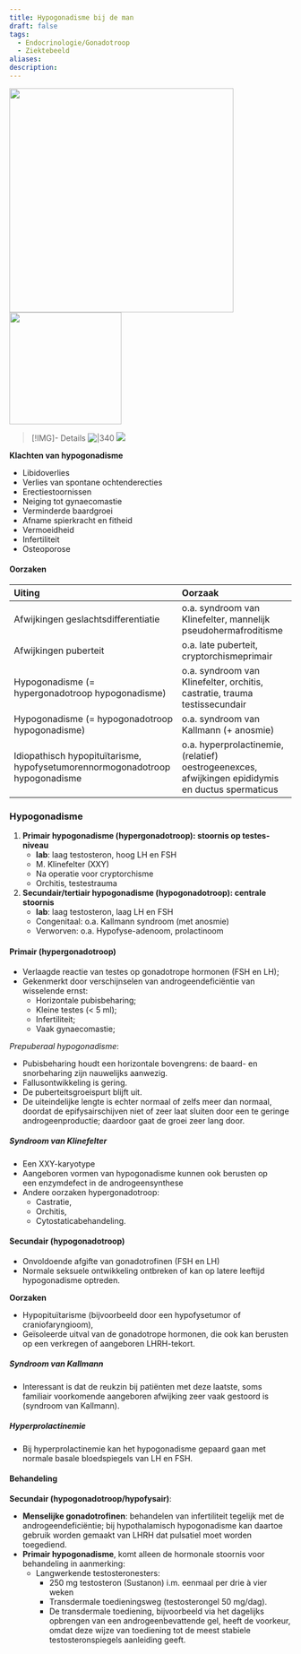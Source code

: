 ```yaml
---
title: Hypogonadisme bij de man
draft: false
tags:
  - Endocrinologie/Gonadotroop
  - Ziektebeeld
aliases: 
description: 
---
```


<img width="400px" src="https://i.imgur.com/C160xB5.jpg"></img>
<img width="200px" src="https://i.imgur.com/Q2ex1Nk.png"></img>

> [!IMG]- Details
> ![|340](https://i.imgur.com/M650jb7.png)
> ![](https://i.imgur.com/4vzhcb9.png)


**Klachten van hypogonadisme**
- Libidoverlies
- Verlies van spontane ochtenderecties
- Erectiestoornissen
- Neiging tot gynaecomastie
- Verminderde baardgroei
- Afname spierkracht en fitheid
- Vermoeidheid
- Infertiliteit
- Osteoporose

#### Oorzaken
| Uiting                                                                       | Oorzaak                                                                                           |
|:---------------------------------------------------------------------------- |:------------------------------------------------------------------------------------------------- |
| Afwijkingen geslachtsdifferentiatie                                          | o.a. syndroom van Klinefelter, mannelijk pseudohermafroditisme                                    |
| Afwijkingen puberteit                                                                            |   o.a. late puberteit, cryptorchismeprimair                                                                                                 |
| Hypogonadisme (= hypergonadotroop hypogonadisme)                             | o.a. syndroom van Klinefelter, orchitis, castratie, trauma testissecundair                        |
| Hypogonadisme (= hypogonadotroop hypogonadisme)                              | o.a. syndroom van Kallmann (+ anosmie)                                                            |
| Idiopathisch hypopituïtarisme, hypofysetumorennormogonadotroop hypogonadisme | o.a. hyperprolactinemie, (relatief) oestrogeenexces, afwijkingen epididymis en ductus spermaticus |

### Hypogonadisme
1. **Primair hypogonadisme (hypergonadotroop): stoornis op testes-niveau**
	- **lab**: laag testosteron, hoog LH en FSH
	- M. Klinefelter (XXY)
	- Na operatie voor cryptorchisme
	- Orchitis, testestrauma
2. **Secundair/tertiair hypogonadisme (hypogonadotroop): centrale stoornis**
	- **lab**: laag testosteron, laag LH en FSH
	- Congenitaal: o.a. Kallmann syndroom (met anosmie)
	- Verworven: o.a. Hypofyse-adenoom, prolactinoom
#### Primair (hypergonadotroop) 
- Verlaagde reactie van testes op gonadotrope hormonen (FSH en LH);
- Gekenmerkt door verschijnselen van androgeendeficiëntie van wisselende ernst:
	- Horizontale pubisbeharing;
	- Kleine testes (< 5 ml);
	- Infertiliteit;
	- Vaak gynaecomastie;

*Prepuberaal hypogonadisme*:
- Pubisbeharing houdt een horizontale bovengrens: de baard- en snorbeharing zijn nauwelijks aanwezig. 
- Fallusontwikkeling is gering. 
- De puberteitsgroeispurt blijft uit. 
- De uiteindelijke lengte is echter normaal of zelfs meer dan normaal, doordat de epifysairschijven niet of zeer laat sluiten door een te geringe androgeenproductie; daardoor gaat de groei zeer lang door.

##### Syndroom van Klinefelter
- Een XXY-karyotype
- Aangeboren vormen van hypogonadisme kunnen ook berusten op een enzymdefect in de androgeensynthese
- Andere oorzaken hypergonadotroop:
	- Castratie, 
	- Orchitis,
	- Cytostaticabehandeling.

#### Secundair (hypogonadotroop)
- Onvoldoende afgifte van gonadotrofinen (FSH en LH) 
- Normale seksuele ontwikkeling ontbreken of kan op latere leeftijd hypogonadisme optreden. 

**Oorzaken**
- Hypopituïtarisme (bijvoorbeeld door een hypofysetumor of craniofaryngioom), 
- Geïsoleerde uitval van de gonadotrope hormonen, die ook kan berusten op een verkregen of aangeboren LHRH-tekort.
##### Syndroom van Kallmann
-  Interessant is dat de reukzin bij patiënten met deze laatste, soms familiair voorkomende aangeboren afwijking zeer vaak gestoord is (syndroom van Kallmann). 

##### Hyperprolactinemie
- Bij hyperprolactinemie kan het hypogonadisme gepaard gaan met normale basale bloedspiegels van LH en FSH.

#### Behandeling
**Secundair (hypogonadotroop/hypofysair)**:
- **Menselijke gonadotrofinen**: behandelen van infertiliteit tegelijk met de androgeendeficiëntie; bij hypothalamisch hypogonadisme kan daartoe gebruik worden gemaakt van LHRH dat pulsatiel moet worden toegediend. 
- **Primair hypogonadisme**, komt alleen de hormonale stoornis voor behandeling in aanmerking: 
	- Langwerkende testosteronesters:
		- 250 mg testosteron (Sustanon) i.m. eenmaal per drie à vier weken
		- Transdermale toedieningsweg (testosterongel 50 mg/dag). 
		- De transdermale toediening, bijvoorbeeld via het dagelijks opbrengen van een androgeenbevattende gel, heeft de voorkeur, omdat deze wijze van toediening tot de meest stabiele testosteronspiegels aanleiding geeft.